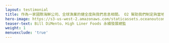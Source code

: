 ```yaml
---
layout: testimonial
title: 作為一家國際海鮮公司、全球漁業的健全度與我們息息相關。 O2 幫助我們制定與當地海鮮供應商和漁業合作的策略、以進行確實可行的實質改進。
hero-image: https://s3-us-west-2.amazonaws.com/staticassets.oceanoutcomes.org/embedded+photos/testimonials/high-liner-testimonial.png
teaser-text: Bill DiMento、High Liner Foods 永續發展總監
weight: 1
menuexclude: 'true'
---
```

